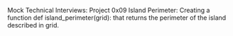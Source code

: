 Mock Technical Interviews:
Project 0x09 Island Perimeter: 
Creating a function def island_perimeter(grid): that returns the perimeter of the island described in grid.
